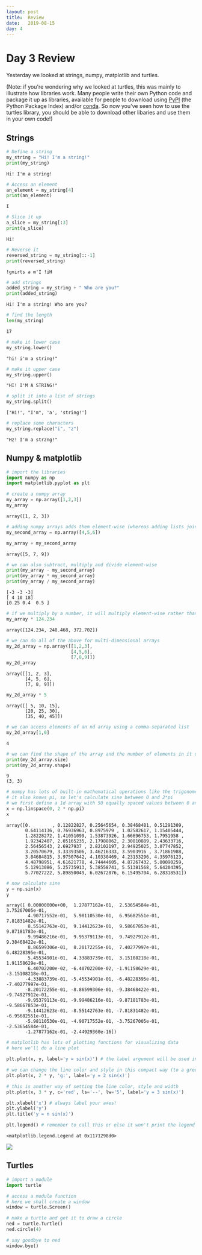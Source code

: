 ```yaml
---
layout: post
title:  Review
date:   2019-08-15
day: 4
---
```



# Day 3 Review

Yesterday we looked at strings, numpy, matplotlib and turtles.

(Note: if you're wondering why we looked at turtles, this was mainly to illustrate how libraries work. Many people write their own Python code and package it up as libraries, available for people to download using [PyPI](https://pypi.org) (the Python Package Index) and/or [conda](https://conda.io/en/latest/). So now you've seen how to use the turtles library, you should be able to download other libaries and use them in your own code!)

## Strings


```python
# Define a string
my_string = "Hi! I'm a string!"
print(my_string)
```

    Hi! I'm a string!



```python
# Access an element
an_element = my_string[4]
print(an_element)
```

    I



```python
# Slice it up 
a_slice = my_string[:3]
print(a_slice)
```

    Hi!



```python
# Reverse it
reversed_string = my_string[::-1]
print(reversed_string)
```

    !gnirts a m'I !iH



```python
# add strings 
added_string = my_string + " Who are you?"
print(added_string)
```

    Hi! I'm a string! Who are you?



```python
# find the length
len(my_string)
```




    17




```python
# make it lower case
my_string.lower()
```




    "hi! i'm a string!"




```python
# make it upper case
my_string.upper()
```




    "HI! I'M A STRING!"




```python
# split it into a list of strings
my_string.split()
```




    ['Hi!', "I'm", 'a', 'string!']




```python
# replace some characters 
my_string.replace("i", "z")
```




    "Hz! I'm a strzng!"



## Numpy & matplotlib


```python
# import the libraries 
import numpy as np
import matplotlib.pyplot as plt
```


```python
# create a numpy array
my_array = np.array([1,2,3])
my_array
```




    array([1, 2, 3])




```python
# adding numpy arrays adds them element-wise (whereas adding lists joins them together)
my_second_array = np.array([4,5,6])

my_array + my_second_array
```




    array([5, 7, 9])




```python
# we can also subtract, multiply and divide element-wise
print(my_array - my_second_array)
print(my_array * my_second_array)
print(my_array / my_second_array)
```

    [-3 -3 -3]
    [ 4 10 18]
    [0.25 0.4  0.5 ]



```python
# if we multiply by a number, it will multiply element-wise rather than copying the list n-times
my_array * 124.234
```




    array([124.234, 248.468, 372.702])




```python
# we can do all of the above for multi-dimensional arrays 
my_2d_array = np.array([[1,2,3],
                        [4,5,6],
                        [7,8,9]])
my_2d_array
```




    array([[1, 2, 3],
           [4, 5, 6],
           [7, 8, 9]])




```python
my_2d_array * 5
```




    array([[ 5, 10, 15],
           [20, 25, 30],
           [35, 40, 45]])




```python
# we can access elements of an nd array using a comma-separated list
my_2d_array[1,0]
```




    4




```python
# we can find the shape of the array and the number of elements in it using the shape and size functions
print(my_2d_array.size)
print(my_2d_array.shape)
```

    9
    (3, 3)



```python
# numpy has lots of built-in mathematical operations like the trigonometric functions
# it also knows pi, so let's calculate sine between 0 and 2*pi
# we first define a 1d array with 50 equally spaced values between 0 and 2*pi using linspace
x = np.linspace(0, 2 * np.pi)
x
```




    array([0.        , 0.12822827, 0.25645654, 0.38468481, 0.51291309,
           0.64114136, 0.76936963, 0.8975979 , 1.02582617, 1.15405444,
           1.28228272, 1.41051099, 1.53873926, 1.66696753, 1.7951958 ,
           1.92342407, 2.05165235, 2.17988062, 2.30810889, 2.43633716,
           2.56456543, 2.6927937 , 2.82102197, 2.94925025, 3.07747852,
           3.20570679, 3.33393506, 3.46216333, 3.5903916 , 3.71861988,
           3.84684815, 3.97507642, 4.10330469, 4.23153296, 4.35976123,
           4.48798951, 4.61621778, 4.74444605, 4.87267432, 5.00090259,
           5.12913086, 5.25735913, 5.38558741, 5.51381568, 5.64204395,
           5.77027222, 5.89850049, 6.02672876, 6.15495704, 6.28318531])




```python
# now calculate sine
y = np.sin(x)
y
```




    array([ 0.00000000e+00,  1.27877162e-01,  2.53654584e-01,  3.75267005e-01,
            4.90717552e-01,  5.98110530e-01,  6.95682551e-01,  7.81831482e-01,
            8.55142763e-01,  9.14412623e-01,  9.58667853e-01,  9.87181783e-01,
            9.99486216e-01,  9.95379113e-01,  9.74927912e-01,  9.38468422e-01,
            8.86599306e-01,  8.20172255e-01,  7.40277997e-01,  6.48228395e-01,
            5.45534901e-01,  4.33883739e-01,  3.15108218e-01,  1.91158629e-01,
            6.40702200e-02, -6.40702200e-02, -1.91158629e-01, -3.15108218e-01,
           -4.33883739e-01, -5.45534901e-01, -6.48228395e-01, -7.40277997e-01,
           -8.20172255e-01, -8.86599306e-01, -9.38468422e-01, -9.74927912e-01,
           -9.95379113e-01, -9.99486216e-01, -9.87181783e-01, -9.58667853e-01,
           -9.14412623e-01, -8.55142763e-01, -7.81831482e-01, -6.95682551e-01,
           -5.98110530e-01, -4.90717552e-01, -3.75267005e-01, -2.53654584e-01,
           -1.27877162e-01, -2.44929360e-16])




```python
# matplotlib has lots of plotting functions for visualizing data
# here we'll do a line plot

plt.plot(x, y, label='y = sin(x)') # the label argument will be used in the legend

# we can change the line color and style in this compact way (to a green dotted line)
plt.plot(x, 2 * y, 'g:', label='y = 2 sin(x)') 

# this is another way of setting the line color, style and width
plt.plot(x, 3 * y, c='red', ls='--', lw='5', label='y = 3 sin(x)') 

plt.xlabel('x') # always label your axes!
plt.ylabel('y')
plt.title('y = n sin(x)')

plt.legend() # remember to call this or else it won't print the legend
```




    <matplotlib.legend.Legend at 0x1171298d0>




<img src="{{ site.baseurl }}/images/review_25_1.png" />


## Turtles


```python
# import a module 
import turtle
```


```python
# access a module function 
# here we shall create a window 
window = turtle.Screen()
```


```python
# make a turtle and get it to draw a circle
ned = turtle.Turtle()
ned.circle(4)
```


```python
# say goodbye to ned
window.bye()
```


```python

```
